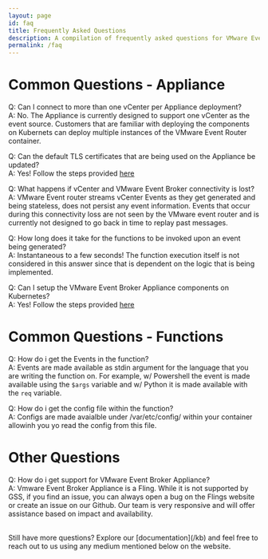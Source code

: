 ```yaml
---
layout: page
id: faq
title: Frequently Asked Questions
description: A compilation of frequently asked questions for VMware Event Broker Appliance
permalink: /faq
---
```


# Common Questions - Appliance

Q: Can I connect to more than one vCenter per Appliance deployment?<br/>
A: No. The Appliance is currently designed to support one vCenter as the event source. Customers that are familiar with deploying the components on Kubernets can deploy multiple instances of the VMware Event Router container. 

Q: Can the default TLS certificates that are being used on the Appliance be updated?<br/>
A: Yes! Follow the steps provided [here](/kb/advanced-certificates)

Q: What happens if vCenter and VMware Event Broker connectivity is lost?<br/>
A: VMware Event router streams vCenter Events as they get generated and being stateless, does not persist any event information. Events that occur during this connectivity loss are not seen by the VMware event router and is currently not designed to go back in time to replay past messages. 

Q: How long does it take for the functions to be invoked upon an event being generated?<br/>
A: Instantaneous to a few seconds! The function execution itself is not considered in this answer since that is dependent on the logic that is being implemented.

Q: Can I setup the VMware Event Broker Appliance components on Kubernetes?<br/>
A: Yes! Follow the steps provided [here](/kb/advanced-deploy-k8s)

# Common Questions - Functions

Q: How do i get the Events in the function?<br/>
A: Events are made available as stdin argument for the language that you are writing the function on. For example, w/ Powershell the event is made available using the `$args` variable and w/ Python it is made available with the `req` variable. 

Q: How do i get the config file within the function?<br/>
A: Configs are made avaialble under /var/etc/config/<configname> within your container allowinh you yo read the config from this file. 

# Other Questions

Q: How do i get support for VMware Event Broker Appliance?<br/>
A: Vmware Event Broker Appliance is a Fling. While it is not supported by GSS, if you find an issue, you can always open a bug on the Flings website or create an issue on our Github. Our team is very responsive and will offer assistance based on impact and availability. 

<br/>
Still have more questions? Explore our [documentation](/kb) and feel free to reach out to us using any medium mentioned below on the website. 